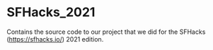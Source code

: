 # SFHacks_2021
Contains the source code to our project that we did for the SFHacks (https://sfhacks.io/) 2021 edition.

